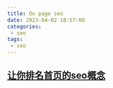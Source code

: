 ```yaml
---
title: On page seo
date: 2023-04-02 18:57:00
categories:
 - seo
tags:
 - seo
---
```


## [让你排名首页的seo概念](/views/seo/seo-page-rank)